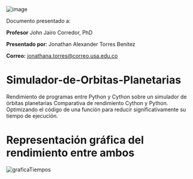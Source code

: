 ![image](https://user-images.githubusercontent.com/83324055/117240089-af9fa480-adf5-11eb-8bcf-837288c0d315.png)

Documento presentado a:

**Profesor** John Jairo Corredor, PhD

**Presentado por**:
Jonathan Alexander Torres Benítez

**Correo:** jonathana.torres@correo.usa.edu.co

# Simulador-de-Orbitas-Planetarias
Rendimiento de programas entre Python y Cython sobre un simulador de órbitas planetarias
Comparativa de rendimiento Cython y Python. Optimizando el código de una función para reducir significativamente su tiempo de ejecución.

# Representación gráfica del rendimiento entre ambos 
![graficaTiempos](https://user-images.githubusercontent.com/83324055/118345711-fc713280-b4fb-11eb-8c32-3619963a07d3.png)

